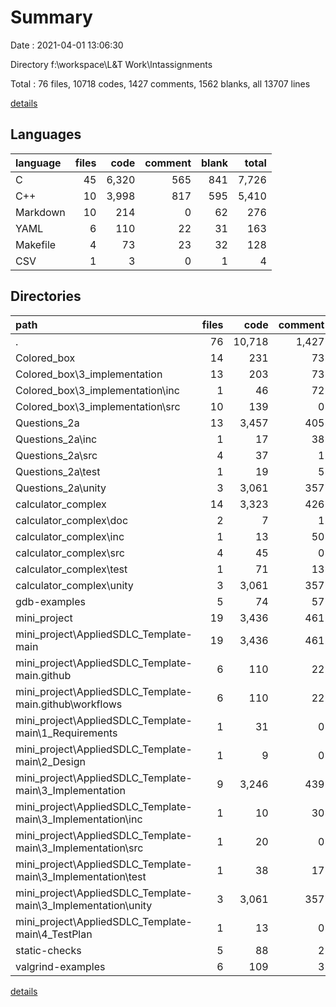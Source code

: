 # Summary

Date : 2021-04-01 13:06:30

Directory f:\workspace\L&T Work\lntassignments

Total : 76 files,  10718 codes, 1427 comments, 1562 blanks, all 13707 lines

[details](details.md)

## Languages
| language | files | code | comment | blank | total |
| :--- | ---: | ---: | ---: | ---: | ---: |
| C | 45 | 6,320 | 565 | 841 | 7,726 |
| C++ | 10 | 3,998 | 817 | 595 | 5,410 |
| Markdown | 10 | 214 | 0 | 62 | 276 |
| YAML | 6 | 110 | 22 | 31 | 163 |
| Makefile | 4 | 73 | 23 | 32 | 128 |
| CSV | 1 | 3 | 0 | 1 | 4 |

## Directories
| path | files | code | comment | blank | total |
| :--- | ---: | ---: | ---: | ---: | ---: |
| . | 76 | 10,718 | 1,427 | 1,562 | 13,707 |
| Colored_box | 14 | 231 | 73 | 72 | 376 |
| Colored_box\3_implementation | 13 | 203 | 73 | 70 | 346 |
| Colored_box\3_implementation\inc | 1 | 46 | 72 | 23 | 141 |
| Colored_box\3_implementation\src | 10 | 139 | 0 | 37 | 176 |
| Questions_2a | 13 | 3,457 | 405 | 446 | 4,308 |
| Questions_2a\inc | 1 | 17 | 38 | 9 | 64 |
| Questions_2a\src | 4 | 37 | 1 | 11 | 49 |
| Questions_2a\test | 1 | 19 | 5 | 5 | 29 |
| Questions_2a\unity | 3 | 3,061 | 357 | 390 | 3,808 |
| calculator_complex | 14 | 3,323 | 426 | 459 | 4,208 |
| calculator_complex\doc | 2 | 7 | 1 | 3 | 11 |
| calculator_complex\inc | 1 | 13 | 50 | 7 | 70 |
| calculator_complex\src | 4 | 45 | 0 | 14 | 59 |
| calculator_complex\test | 1 | 71 | 13 | 17 | 101 |
| calculator_complex\unity | 3 | 3,061 | 357 | 390 | 3,808 |
| gdb-examples | 5 | 74 | 57 | 18 | 149 |
| mini_project | 19 | 3,436 | 461 | 517 | 4,414 |
| mini_project\AppliedSDLC_Template-main | 19 | 3,436 | 461 | 517 | 4,414 |
| mini_project\AppliedSDLC_Template-main\.github | 6 | 110 | 22 | 31 | 163 |
| mini_project\AppliedSDLC_Template-main\.github\workflows | 6 | 110 | 22 | 31 | 163 |
| mini_project\AppliedSDLC_Template-main\1_Requirements | 1 | 31 | 0 | 15 | 46 |
| mini_project\AppliedSDLC_Template-main\2_Design | 1 | 9 | 0 | 4 | 13 |
| mini_project\AppliedSDLC_Template-main\3_Implementation | 9 | 3,246 | 439 | 451 | 4,136 |
| mini_project\AppliedSDLC_Template-main\3_Implementation\inc | 1 | 10 | 30 | 7 | 47 |
| mini_project\AppliedSDLC_Template-main\3_Implementation\src | 1 | 20 | 0 | 4 | 24 |
| mini_project\AppliedSDLC_Template-main\3_Implementation\test | 1 | 38 | 17 | 14 | 69 |
| mini_project\AppliedSDLC_Template-main\3_Implementation\unity | 3 | 3,061 | 357 | 390 | 3,808 |
| mini_project\AppliedSDLC_Template-main\4_TestPlan | 1 | 13 | 0 | 5 | 18 |
| static-checks | 5 | 88 | 2 | 21 | 111 |
| valgrind-examples | 6 | 109 | 3 | 29 | 141 |

[details](details.md)